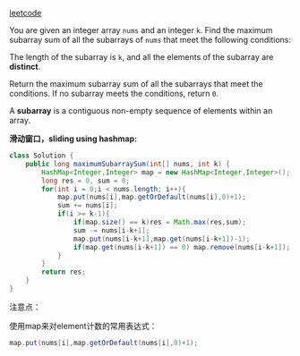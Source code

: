 [leetcode](https://leetcode.com/problems/maximum-sum-of-distinct-subarrays-with-length-k/description/)

You are given an integer array ```nums``` and an integer ```k```. Find the maximum subarray sum of all the subarrays of ```nums``` that meet the following conditions:

The length of the subarray is ```k```, and all the elements of the subarray are **distinct**.

Return the maximum subarray sum of all the subarrays that meet the conditions. If no subarray meets the conditions, return ```0```.

A **subarray** is a contiguous non-empty sequence of elements within an array.



**滑动窗口，sliding using hashmap:**

```java
class Solution {
    public long maximumSubarraySum(int[] nums, int k) {
        HashMap<Integer,Integer> map = new HashMap<Integer,Integer>();
        long res = 0, sum = 0;
        for(int i = 0;i < nums.length; i++){
            map.put(nums[i],map.getOrDefault(nums[i],0)+1);
            sum += nums[i];
            if(i >= k-1){
                if(map.size() == k)res = Math.max(res,sum);
                sum -= nums[i-k+1];
                map.put(nums[i-k+1],map.get(nums[i-k+1])-1);
                if(map.get(nums[i-k+1]) == 0) map.remove(nums[i-k+1]);
            }
        }
        return res;
    }
}
```

注意点：

使用map来对element计数的常用表达式：

```java
map.put(nums[i],map.getOrDefault(nums[i],0)+1);
```
